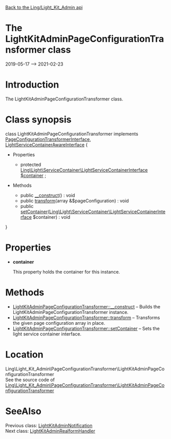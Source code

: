 [Back to the Ling/Light_Kit_Admin api](https://github.com/lingtalfi/Light_Kit_Admin/blob/master/doc/api/Ling/Light_Kit_Admin.md)



The LightKitAdminPageConfigurationTransformer class
================
2019-05-17 --> 2021-02-23






Introduction
============

The LightKitAdminPageConfigurationTransformer class.



Class synopsis
==============


class <span class="pl-k">LightKitAdminPageConfigurationTransformer</span> implements [PageConfigurationTransformerInterface](https://github.com/lingtalfi/Light_Kit/blob/master/doc/api/Ling/Light_Kit/PageConfigurationTransformer/PageConfigurationTransformerInterface.md), [LightServiceContainerAwareInterface](https://github.com/lingtalfi/Light/blob/master/doc/api/Ling/Light/ServiceContainer/LightServiceContainerAwareInterface.md) {

- Properties
    - protected [Ling\Light\ServiceContainer\LightServiceContainerInterface](https://github.com/lingtalfi/Light/blob/master/doc/api/Ling/Light/ServiceContainer/LightServiceContainerInterface.md) [$container](#property-container) ;

- Methods
    - public [__construct](https://github.com/lingtalfi/Light_Kit_Admin/blob/master/doc/api/Ling/Light_Kit_Admin/PageConfigurationTransformer/LightKitAdminPageConfigurationTransformer/__construct.md)() : void
    - public [transform](https://github.com/lingtalfi/Light_Kit_Admin/blob/master/doc/api/Ling/Light_Kit_Admin/PageConfigurationTransformer/LightKitAdminPageConfigurationTransformer/transform.md)(array &$pageConfiguration) : void
    - public [setContainer](https://github.com/lingtalfi/Light_Kit_Admin/blob/master/doc/api/Ling/Light_Kit_Admin/PageConfigurationTransformer/LightKitAdminPageConfigurationTransformer/setContainer.md)([Ling\Light\ServiceContainer\LightServiceContainerInterface](https://github.com/lingtalfi/Light/blob/master/doc/api/Ling/Light/ServiceContainer/LightServiceContainerInterface.md) $container) : void

}




Properties
=============

- <span id="property-container"><b>container</b></span>

    This property holds the container for this instance.
    
    



Methods
==============

- [LightKitAdminPageConfigurationTransformer::__construct](https://github.com/lingtalfi/Light_Kit_Admin/blob/master/doc/api/Ling/Light_Kit_Admin/PageConfigurationTransformer/LightKitAdminPageConfigurationTransformer/__construct.md) &ndash; Builds the LightKitAdminPageConfigurationTransformer instance.
- [LightKitAdminPageConfigurationTransformer::transform](https://github.com/lingtalfi/Light_Kit_Admin/blob/master/doc/api/Ling/Light_Kit_Admin/PageConfigurationTransformer/LightKitAdminPageConfigurationTransformer/transform.md) &ndash; Transforms the given page configuration array in place.
- [LightKitAdminPageConfigurationTransformer::setContainer](https://github.com/lingtalfi/Light_Kit_Admin/blob/master/doc/api/Ling/Light_Kit_Admin/PageConfigurationTransformer/LightKitAdminPageConfigurationTransformer/setContainer.md) &ndash; Sets the light service container interface.





Location
=============
Ling\Light_Kit_Admin\PageConfigurationTransformer\LightKitAdminPageConfigurationTransformer<br>
See the source code of [Ling\Light_Kit_Admin\PageConfigurationTransformer\LightKitAdminPageConfigurationTransformer](https://github.com/lingtalfi/Light_Kit_Admin/blob/master/PageConfigurationTransformer/LightKitAdminPageConfigurationTransformer.php)



SeeAlso
==============
Previous class: [LightKitAdminNotification](https://github.com/lingtalfi/Light_Kit_Admin/blob/master/doc/api/Ling/Light_Kit_Admin/Notification/LightKitAdminNotification.md)<br>Next class: [LightKitAdminRealformHandler](https://github.com/lingtalfi/Light_Kit_Admin/blob/master/doc/api/Ling/Light_Kit_Admin/Realform/Handler/LightKitAdminRealformHandler.md)<br>
